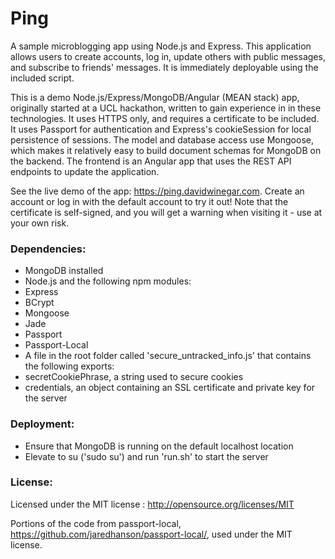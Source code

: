 # Ping
A sample microblogging app using Node.js and Express. This application allows users to create accounts, log in, update others with public messages, and subscribe to friends' messages. It is immediately deployable using the included script.

This is a demo Node.js/Express/MongoDB/Angular (MEAN stack) app, originally started at a UCL hackathon, written to gain experience in in these technologies. It uses HTTPS only, and requires a certificate to be included. It uses Passport for authentication and Express's cookieSession for local persistence of sessions. The model and database access use Mongoose, which makes it relatively easy to build document schemas for MongoDB on the backend. The frontend is an Angular app that uses the REST API endpoints to update the application.

See the live demo of the app: https://ping.davidwinegar.com. Create an account or log in with the default account to try it out! Note that the certificate is self-signed, and you will get a warning when visiting it - use at your own risk.

### Dependencies:
* MongoDB installed
* Node.js and the following npm modules:
 * Express
 * BCrypt
 * Mongoose
 * Jade
 * Passport
 * Passport-Local
* A file in the root folder called 'secure_untracked_info.js' that contains the following exports:
 * secretCookiePhrase, a string used to secure cookies
 * credentials, an object containing an SSL certificate and private key for the server

### Deployment:
* Ensure that MongoDB is running on the default localhost location
* Elevate to su ('sudo su') and run 'run.sh' to start the server

### License:
Licensed under the MIT license : http://opensource.org/licenses/MIT

Portions of the code from passport-local, https://github.com/jaredhanson/passport-local/, used under the MIT license.
